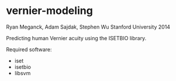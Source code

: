 vernier-modeling
================
Ryan Meganck, Adam Sajdak, Stephen Wu
Stanford University
2014

Predicting human Vernier acuity using the ISETBIO library.

Required software:
- iset
- isetbio
- libsvm
